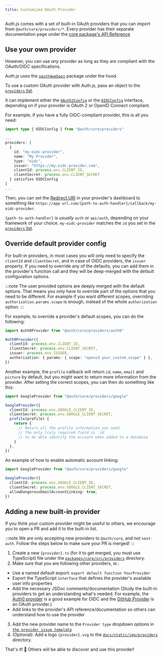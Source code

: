 ```yaml
---
title: Customized OAuth Provider
---
```


Auth.js comes with a set of built-in OAuth providers that you can import from `@auth/core/providers/*`. Every provider has their separate documentation page under the [core package's API Reference](/reference/core)


## Use your own provider

However, you can use _any_ provider as long as they are compliant with the OAuth/OIDC specifications.

Auth.js uses the [`oauth4webapi`](https://github.com/panva/oauth4webapi/blob/main/docs/README.md) package under the hood.

To use a custom OAuth provider with Auth.js, pass an object to the [`providers` list](/reference/core#providers).

It can implement either the [`OAuth2Config`](/reference/core/providers#oauth2configprofile) or the [`OIDCConfig`](/reference/core/providers#oidcconfigprofile) interface, depending on if your provider is OAuth 2 or OpenID Connect compliant.

For example, if you have a fully OIDC-compliant provider, this is all you need:

```ts
import type { OIDCConfig } from "@auth/core/providers"

...
providers: [
  {
    id: "my-oidc-provider",
    name: "My Provider",
    type: "oidc",
    issuer: "https://my.oidc-provider.com",
    clientId: process.env.CLIENT_ID,
    clientSecret: process.env.CLIENT_SECRET
  } satisfies OIDCConfig
]
...
```

Then, you can set the [Redirect URI](https://www.ietf.org/archive/id/draft-ietf-oauth-v2-1-07.html#name-client-redirection-endpoint) in your provider's dashboard to something like `https://app-url.com/{path-to-auth-handler}/callback/my-oidc-provider`.

`{path-to-auth-handler}` is _usually_ `auth` or `api/auth`, depending on your framework of your choice.
`my-oidc-provider` matches the `id` you set in the [`providers` list](/reference/core#providers).


## Override default provider config

For built-in providers, in most cases you will only need to specify the `clientId` and `clientSecret`, and in case of OIDC providers, the `issuer` property. If you need to override any of the defaults, you can add them in the provider's function call and they will be deep-merged with the default configuration options.

:::note
The user provided options are deeply merged with the default options. That means you only have to override part of the options that you need to be different. For example if you want different scopes, overriding `authorization.params.scope` is enough, instead of the whole `authorization` option.
:::


For example, to override a provider's default scopes, you can do the following:

```ts
import Auth0Provider from "@auth/core/providers/auth0"

Auth0Provider({
  clientId: process.env.CLIENT_ID,
  clientSecret: process.env.CLIENT_SECRET,
  issuer: process.env.ISSUER,
  authorization: { params: { scope: "openid your_custom_scope" } },
})
```

Another example, the `profile` callback will return `id`, `name`, `email` and `picture` by default, but you might want to return more information from the provider. After setting the correct scopes, you can then do something like this:

```ts
import GoogleProvider from "@auth/core/providers/google"

GoogleProvider({
  clientId: process.env.GOOGLE_CLIENT_ID,
  clientSecret: process.env.GOOGLE_CLIENT_SECRET,
  profile(profile) {
    return {
      // Return all the profile information you need.
      // The only truly required field is `id`
      // to be able identify the account when added to a database
    }
  },
})
```

An example of how to enable automatic account linking:

```ts
import GoogleProvider from "@auth/core/providers/google"

GoogleProvider({
  clientId: process.env.GOOGLE_CLIENT_ID,
  clientSecret: process.env.GOOGLE_CLIENT_SECRET,
  allowDangerousEmailAccountLinking: true,
})
```

## Adding a new built-in provider

If you think your custom provider might be useful to others, we encourage you to open a PR and add it to the built-in list.

:::note
We are only accepting new providers to `@auth/core`, and not `next-auth`. Follow the steps below to make sure your PR is merged!
:::

1. Create a new `{provider}.ts` (for it to get merged, you must use TypeScript) file under the [`packages/core/src/providers`](https://github.com/nextauthjs/next-auth/tree/main/packages/core/src/providers) directory.
2. Make sure that you are following other providers, ie.:
  - Use a named default export: `export default function YourProvider`
  - Export the TypeScript `interface` that defines the provider's available user info properties
  - Add the necessary JSDoc comments/documentation (Study the built-in providers to get an understanding what's needed. For example, the [Auth0 provider](https://github.com/nextauthjs/next-auth/blob/main/packages/core/src/providers/auth0.ts) is a good example for OIDC and the [GitHub Provider](https://github.com/nextauthjs/next-auth/blob/main/packages/core/src/providers/github.ts) is an OAuth provider.)
  - Add links to the provider's API reference/documentation so others can understand how to use the provider
3. Add the new provider name to the `Provider type` dropdown options in [`the provider issue template`](https://github.com/nextauthjs/next-auth/edit/main/.github/ISSUE_TEMPLATE/2_bug_provider.yml)
4. (Optional): Add a logo `{provider}.svg` to the [`docs/static/img/providers`](https://github.com/nextauthjs/next-auth/tree/main/docs/static/img/providers) directory.

That's it! 🎉 Others will be able to discover and use this provider!